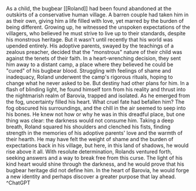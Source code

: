 As a child, the bugbear [[Roland]] had been found abandoned at the outskirts of a conservative human village. A barren couple had taken him in as their own, giving him a life filled with love, yet marred by the burden of being different. Growing up, he witnessed the unspoken expectations of the villagers, who believed he must strive to live up to their standards, despite his monstrous heritage.
But it wasn't until recently that his world was upended entirely. His adoptive parents, swayed by the teachings of a zealous preacher, decided that the "monstrous" nature of their child was against the tenets of their faith. In a heart-wrenching decision, they sent him away to a distant camp, a place where they believed he could be "cured" of his bugbear blood.
Struggling with feelings of shame and inadequacy, Roland underwent the camp's rigorous rituals, hoping to change what he never asked to be. But destiny had other plans for him. In a flash of blinding light, he found himself torn from his reality and thrust into the nightmarish realm of Barovia, trapped and isolated.
As he emerged from the fog, uncertainty filled his heart. What cruel fate had befallen him? The fog obscured his surroundings, and the chill in the air seemed to seep into his bones. He knew not how or why he was in this dreadful place, but one thing was clear: the darkness would not consume him.
Taking a deep breath, Roland squared his shoulders and clenched his fists, finding strength in the memories of his adoptive parents' love and the warmth of their hearth. He may have felt the weight of shame and the burden of expectations back in his village, but here, in this land of shadows, he would rise above it all.
With resolute determination, Rolands ventured forth, seeking answers and a way to break free from this curse. The light of his kind heart would shine through the darkness, and he would prove that his bugbear heritage did not define him. In the heart of Barovia, he would forge a new identity and perhaps discover a greater purpose that lay ahead.
^ChatGPT